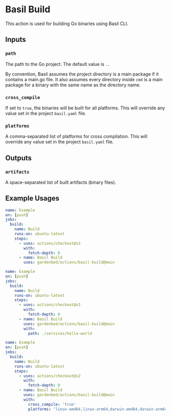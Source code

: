 # Basil Build

This action is used for building Go binaries using Basil CLI.

## Inputs

### `path`

The path to the Go project. The default value is `.`.

By convention, Basil assumes the project directory is a main package if it contains a main.go file.
It also assumes every directory inside `cmd` is a main package for a binary with the same name as the directory name.

### `cross_compile`

If set to `true`, the binaries will be built for all platforms.
This will override any value set in the project `basil.yaml` file.

### `platforms`

A comma-separated list of platforms for cross compilation.
This will override any value set in the project `basil.yaml` file.

## Outputs

### `artifacts`

A space-separated list of built artifacts (binary files).

## Example Usages

```yaml
name: Example
on: [push]
jobs:
  build:
    name: Build
    runs-on: ubuntu-latest
    steps:
      - uses: actions/checkout@v2
        with:
          fetch-depth: 0
      - name: Basil Build
        uses: gardenbed/actions/basil-build@main
```

```yaml
name: Example
on: [push]
jobs:
  build:
    name: Build
    runs-on: ubuntu-latest
    steps:
      - uses: actions/checkout@v2
        with:
          fetch-depth: 0
      - name: Basil Build
        uses: gardenbed/actions/basil-build@main
        with:
          path: ./services/hello-world
```

```yaml
name: Example
on: [push]
jobs:
  build:
    name: Build
    runs-on: ubuntu-latest
    steps:
      - uses: actions/checkout@v2
        with:
          fetch-depth: 0
      - name: Basil Build
        uses: gardenbed/actions/basil-build@main
        with:
          cross_compile: 'true'
          platforms: 'linux-amd64,linux-arm64,darwin-amd64,darwin-arm64,windows-amd64,windows-arm64'
```
